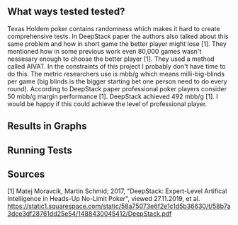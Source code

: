 ## What ways tested tested?
Texas Holdem poker contains randomness which makes it hard to create comprehensive tests. In DeepStack paper the authors also talked about this same problem and how in short game the better player might lose [1]. They mentioned how in some previous work even 80,000 games wasn't nessesary enough to choose the better player [1]. They used a method called AIVAT. In the constraints of this project I probably don't have time to do this. The metric researchers use is mbb/g which means milli-big-blinds per game (big blinds is the bigger starting bet one person need to do every round). According to DeepStack paper professional poker players consider 50 mbb/g margin performance [1]. DeepStack achieved 492 mbb/g [1]. I would be happy if this could achieve the level of professional player.

## Results in Graphs


## Running Tests



## Sources
[1] Matej Moravcik, Martin Schmid; 2017, "DeepStack: Expert-Level Artifical Intelligence in Heads-Up No-Limit Poker", viewed 27.11.2019, et al. https://static1.squarespace.com/static/58a75073e6f2e1c1d5b36630/t/58b7a3dce3df28761dd25e54/1488430045412/DeepStack.pdf


